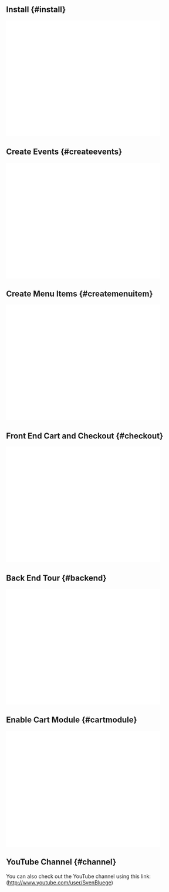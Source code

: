## Install {#install}

<iframe width="420" height="315" src="//www.youtube.com/embed/u4HIO5RQCrw?rel=0" frameborder="0" allowfullscreen></iframe>

## Create Events {#createevents}

<iframe width="420" height="315" src="//www.youtube.com/embed/fE-MObwXoIc?rel=0" frameborder="0" allowfullscreen></iframe>

## Create Menu Items {#createmenuitem}

<iframe width="420" height="315" src="//www.youtube.com/embed/O6hTsSrpqJA?rel=0" frameborder="0" allowfullscreen></iframe>

## Front End Cart and Checkout {#checkout}

<iframe width="420" height="315" src="//www.youtube.com/embed/1pPYJB5Awco?rel=0" frameborder="0" allowfullscreen></iframe>

## Back End Tour {#backend}

<iframe width="420" height="315" src="//www.youtube.com/embed/xz-16LY3zjE?rel=0" frameborder="0" allowfullscreen></iframe>

## Enable Cart Module {#cartmodule}

<iframe width="420" height="315" src="//www.youtube.com/embed/tAEldAjZ21U?rel=0" frameborder="0" allowfullscreen></iframe>

## YouTube Channel {#channel}

You can also check out the YouTube channel using this link: (http://www.youtube.com/user/SvenBluege)